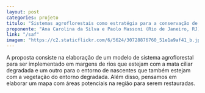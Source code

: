 ```yaml
---
layout: post
categories: projeto
titulo: "Sistemas agroflorestais como estratégia para a conservação de matas ciliares e nascentes"
proponente: "Ana Carolina da Silva e Paolo Massoni (Rio de Janeiro, RJ)"
link: "/saf"
imagem: "https://c2.staticflickr.com/6/5624/30728876760_51e1a9af41_b.jpg"
---
```


A proposta consiste na elaboração de um modelo de sistema agroflorestal para ser implementado em margens de rios que estejam com a mata ciliar degradada e um outro para o entorno de nascentes que também estejam com a vegetação do entorno degradada. Além disso, pensamos em elaborar um mapa com áreas potenciais na região para serem restauradas.
